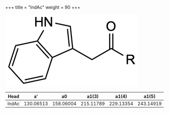 +++
title = "IndAc"
weight = 90
+++

![](/img/IndAc.png?classes=border)

| Head           | a'        | a0        | a1(3)     | a1(4)     | a1(5)     | a1(Asn)   |
|----------------|-----------|-----------|-----------|-----------|-----------|-----------|
| IndAc          | 130.06513 | 158.06004 | 215.11789 | 229.13354 | 243.14919 | 272.10297 |